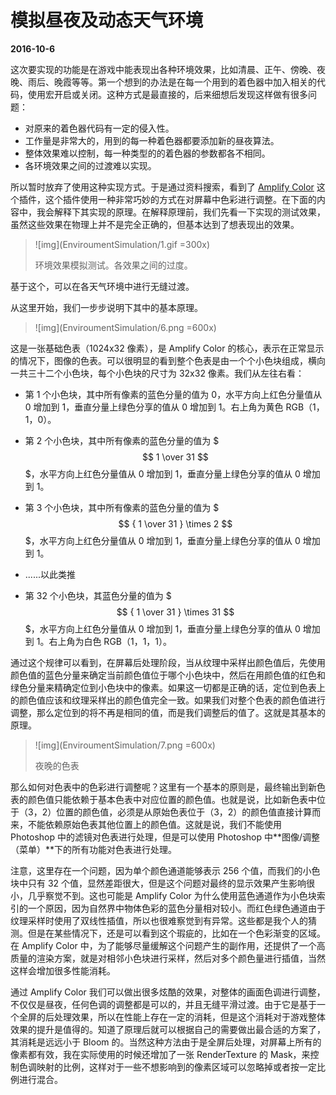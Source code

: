 # 模拟昼夜及动态天气环境

**2016-10-6**

这次要实现的功能是在游戏中能表现出各种环境效果，比如清晨、正午、傍晚、夜晚、雨后、晚霞等等。第一个想到的办法是在每一个用到的着色器中加入相关的代码，使用宏开启或关闭。这种方式是最直接的，后来细想后发现这样做有很多问题：

* 对原来的着色器代码有一定的侵入性。
* 工作量是非常大的，用到的每一种着色器都要添加新的昼夜算法。
* 整体效果难以控制，每一种类型的的着色器的参数都各不相同。
* 各环境效果之间的过渡难以实现。

所以暂时放弃了使用这种实现方式。于是通过资料搜索，看到了 [Amplify Color](http://amplify.pt/unity/amplify-color/) 这个插件，这个插件使用一种非常巧妙的方式在对屏幕中色彩进行调整。在下面的内容中，我会解释下其实现的原理。在解释原理前，我们先看一下实现的测试效果，虽然这些效果在物理上并不是完全正确的，但基本达到了想表现出的效果。

> ![img](EnviroumentSimulation/1.gif =300x)
>
> 环境效果模拟测试。各效果之间的过度。

基于这个，可以在各天气环境中进行无缝过渡。

从这里开始，我们一步步说明下其中的基本原理。

> ![img](EnviroumentSimulation/6.png =600x)

这是一张基础色表（1024x32 像素），是 Amplify Color 的核心，表示在正常显示的情况下，图像的色表。可以很明显的看到整个色表是由一个个小色块组成，横向一共三十二个小色块，每个小色块的尺寸为 32x32 像素。我们从左往右看：

* 第 1 个小色块，其中所有像素的蓝色分量的值为 0，水平方向上红色分量值从 0 增加到 1，垂直分量上绿色分享的值从 0 增加到 1。右上角为黄色 RGB（1，1，0）。

* 第 2 个小色块，其中所有像素的蓝色分量的值为 $$$ 1 \over 31 $$$，水平方向上红色分量值从 0 增加到 1，垂直分量上绿色分享的值从 0 增加到 1。

* 第 3 个小色块，其中所有像素的蓝色分量的值为 $$$ { 1 \over 31 } \times 2 $$$，水平方向上红色分量值从 0 增加到 1，垂直分量上绿色分享的值从 0 增加到 1。

* ......以此类推

* 第 32 个小色块，其蓝色分量的值为 $$$ { 1 \over 31 } \times 31 $$$，水平方向上红色分量值从 0 增加到 1，垂直分量上绿色分享的值从 0 增加到 1。右上角为白色 RGB（1，1，1）。

通过这个规律可以看到，在屏幕后处理阶段，当从纹理中采样出颜色值后，先使用颜色值的蓝色分量来确定当前颜色值位于哪个小色块中，然后在用颜色值的红色和绿色分量来精确定位到小色块中的像素。如果这一切都是正确的话，定位到色表上的颜色值应该和纹理采样出的颜色值完全一致。如果我们对整个色表的颜色值进行调整，那么定位到的将不再是相同的值，而是我们调整后的值了。这就是其基本的原理。

> ![img](EnviroumentSimulation/7.png =600x)
>
> 夜晚的色表

那么如何对色表中的色彩进行调整呢？这里有一个基本的原则是，最终输出到新色表的颜色值只能依赖于基本色表中对应位置的颜色值。也就是说，比如新色表中位于（3，2）位置的颜色值，必须是从原始色表位于（3，2）的颜色值直接计算而来，不能依赖原始色表其他位置上的颜色值。这就是说，我们不能使用 Photoshop 中的滤镜对色表进行处理，但是可以使用 Photoshop 中**图像/调整（菜单）**下的所有功能对色表进行处理。

注意，这里存在一个问题，因为单个颜色通道能够表示 256 个值，而我们的小色块中只有 32 个值，显然差距很大，但是这个问题对最终的显示效果产生影响很小，几乎察觉不到。这也可能是 Amplify Color 为什么使用蓝色通道作为小色块索引的一个原因，因为自然界中物体色彩的蓝色分量相对较小。而红色绿色通道由于纹理采样时使用了双线性插值，所以也很难察觉到有异常。这些都是我个人的猜测。但是在某些情况下，还是可以看到这个瑕疵的，比如在一个色彩渐变的区域。在 Amplify Color 中，为了能够尽量缓解这个问题产生的副作用，还提供了一个高质量的渲染方案，就是对相邻小色块进行采样，然后对多个颜色量进行插值，当然这样会增加很多性能消耗。

通过 Amplify Color 我们可以做出很多炫酷的效果，对整体的画面色调进行调整，不仅仅是昼夜，任何色调的调整都是可以的，并且无缝平滑过渡。由于它是基于一个全屏的后处理效果，所以在性能上存在一定的消耗，但是这个消耗对于游戏整体效果的提升是值得的。知道了原理后就可以根据自己的需要做出最合适的方案了，其消耗是远远小于 Bloom 的。当然这种方法由于是全屏后处理，对屏幕上所有的像素都有效，我在实际使用的时候还增加了一张 RenderTexture 的 Mask，来控制色调映射的比例，这样对于一些不想影响到的像素区域可以忽略掉或者按一定比例进行混合。


